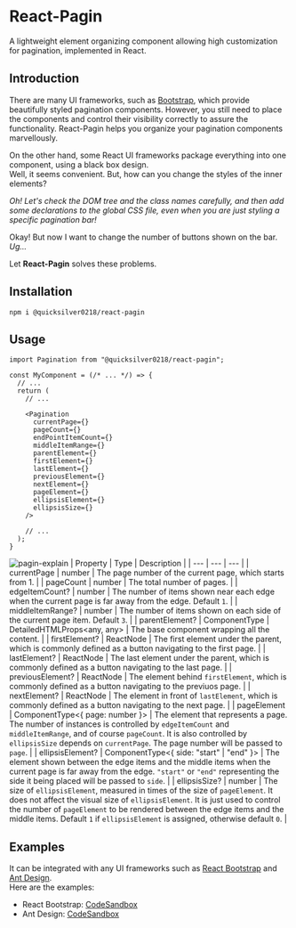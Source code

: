 # React-Pagin
A lightweight element organizing component allowing high customization for pagination, implemented in React.

## Introduction
There are many UI frameworks, such as [Bootstrap](https://getbootstrap.com), which provide beautifully styled pagination components.
However, you still need to place the components and control their visibility correctly to assure the functionality.
React-Pagin helps you organize your pagination components marvellously.

On the other hand, some React UI frameworks package everything into one component, using a black box design.  
Well, it seems convenient. But, how can you change the styles of the inner elements?

*Oh! Let's check the DOM tree and the class names carefully, and then add some declarations to the global CSS file, even when you are just styling a specific pagination bar!*

Okay! But now I want to change the number of buttons shown on the bar. *Ug...*

Let **React-Pagin** solves these problems.

## Installation
```
npm i @quicksilver0218/react-pagin
```

## Usage
```tsx
import Pagination from "@quicksilver0218/react-pagin";

const MyComponent = (/* ... */) => {
  // ...
  return (
    // ...
    
    <Pagination
      currentPage={}
      pageCount={}
      endPointItemCount={}
      middleItemRange={}
      parentElement={}
      firstElement={}
      lastElement={}
      previousElement={}
      nextElement={}
      pageElement={}
      ellipsisElement={}
      ellipsisSize={}
    />
    
    // ...
  );
}
```
![pagin-explain](https://user-images.githubusercontent.com/38100804/134757495-dea32515-964c-4df2-8933-cc22af8f97b6.png)
| Property | Type | Description |
| --- | --- | --- |
| currentPage | number | The page number of the current page, which starts from 1. |
| pageCount | number | The total number of pages. |
| edgeItemCount? | number | The number of items shown near each edge when the current page is far away from the edge. Default `1`. |
| middleItemRange? | number | The number of items shown on each side of the current page item. Default `3`. |
| parentElement? | ComponentType \| DetailedHTMLProps<any, any> | The base component wrapping all the content. |
| firstElement? | ReactNode | The first element under the parent, which is commonly defined as a button navigating to the first page. |
| lastElement? | ReactNode | The last element under the parent, which is commonly defined as a button navigating to the last page. |
| previousElement? | ReactNode | The element behind `firstElement`, which is commonly defined as a button navigating to the previuos page. |
| nextElement? | ReactNode | The element in front of `lastElement`, which is commonly defined as a button navigating to the next page. |
| pageElement | ComponentType<{ page: number }> | The element that represents a page. The number of instances is controlled by `edgeItemCount` and `middleItemRange`, and of course `pageCount`. It is also controlled by `ellipsisSize` depends on `currentPage`. The page number will be passed to `page`. |
| ellipsisElement? | ComponentType<{ side: "start" \| "end" }> | The element shown between the edge items and the middle items when the current page is far away from the edge. `"start"` or `"end"` representing the side it being placed will be passed to `side`. |
| ellipsisSize? | number | The size of `ellipsisElement`, measured in times of the size of `pageElement`. It does not affect the visual size of `ellipsisElement`. It is just used to control the number of `pageElement` to be rendered between the edge items and the middle items. Default `1` if `ellipsisElement` is assigned, otherwise default `0`. |

## Examples
It can be integrated with any UI frameworks such as [React Bootstrap](https://react-bootstrap.github.io) and [Ant Design](https://ant.design).  
Here are the examples:
- React Bootstrap: [CodeSandbox](https://codesandbox.io/s/react-pagin-bootstrap-example-i3or2)
- Ant Design: [CodeSandbox](https://codesandbox.io/s/react-pagin-ant-design-example-hitt9)
